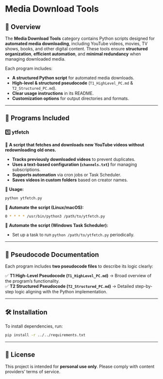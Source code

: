# **Media Download Tools**

## **📌 Overview**
The **Media Download Tools** category contains Python scripts designed for **automated media downloading**, including YouTube videos, movies, TV shows, books, and other digital content. These tools ensure **structured organization**, **efficient automation**, and **minimal redundancy** when managing downloaded media.

Each program includes:
- **A structured Python script** for automated media downloads.
- **High-level & structured pseudocode** (`T1_HighLevel_PC.md` & `T2_Structured_PC.md`).
- **Clear usage instructions** in its README.
- **Customization options** for output directories and formats.

---

## **📂 Programs Included**

### **1️⃣ ytfetch**
📌 **A script that fetches and downloads new YouTube videos without redownloading old ones.**  
- **Tracks previously downloaded videos** to prevent duplicates.  
- **Uses a text-based configuration (`channels.txt`)** for managing subscriptions.  
- **Supports automation** via cron jobs or Task Scheduler.  
- **Saves videos in custom folders** based on creator names.  

📍 **Usage:**
```bash
python ytfetch.py
```
📍 **Automate the script (Linux/macOS):**
```bash
0 * * * * /usr/bin/python3 /path/to/ytfetch.py
```
📍 **Automate the script (Windows Task Scheduler):**
- Set up a task to run `python /path/to/ytfetch.py` periodically.

---

## **📜 Pseudocode Documentation**
Each program includes **two pseudocode files** to describe its logic clearly:

✅ **T1 High-Level Pseudocode (`T1_HighLevel_PC.md`)** → Broad overview of the program’s functionality.  
✅ **T2 Structured Pseudocode (`T2_Structured_PC.md`)** → Detailed step-by-step logic aligning with the Python implementation.  

---

## **🛠 Installation**
To install dependencies, run:
```bash
pip install -r ../../requirements.txt
```

---

## **📜 License**
This project is intended for **personal use only**. Please comply with content providers’ terms of service.